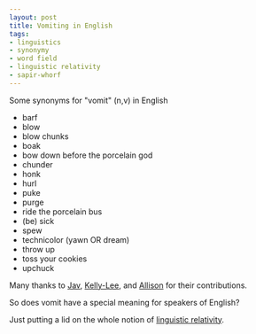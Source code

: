 ```yaml
---
layout: post
title: Vomiting in English
tags:
- linguistics
- synonymy
- word field
- linguistic relativity
- sapir-whorf
---
```

Some synonyms for "vomit" (n,v) in English

  * barf
  * blow
  * blow chunks
  * boak
  * bow down before the porcelain god
  * chunder
  * honk
  * hurl
  * puke
  * purge
  * ride the porcelain bus
  * (be) sick
  * spew
  * technicolor (yawn OR dream)
  * throw up
  * toss your cookies
  * upchuck

Many thanks to [Jav](https://twitter.com/jav_villegas), [Kelly-Lee](https://twitter.com/Overkell), and [Allison](https://twitter.com/Schnacks) for their contributions.

So does vomit have a special meaning for speakers of English?

Just putting a lid on the whole notion of [linguistic relativity](http://en.wikipedia.org/wiki/Linguistic_relativity).
